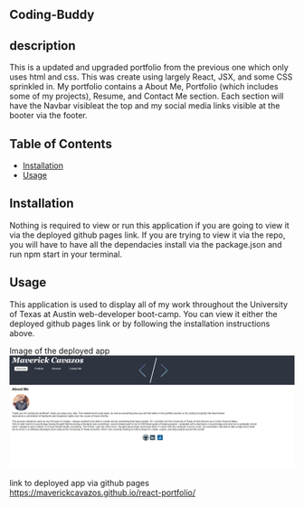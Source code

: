 ## Coding-Buddy

## description
This is a updated and upgraded portfolio from the previous one which only uses html and css. This was create using largely React, JSX, and some CSS sprinkled in. My portfolio contains a About Me, Portfolio (which includes some of my projects), Resume, and Contact Me section. Each section will have the Navbar visibleat the top and my social media links visible at the booter via the footer.


## Table of Contents

* [Installation](#installation)
* [Usage](#usage)

## Installation
Nothing is required to view or run this application if you are going to view it via the deployed github pages link. If you are trying to view it via the repo, you will have to have all the dependacies install via the package.json and run npm start in your terminal.



## Usage
This application is used to display all of my work throughout the University of Texas at Austin web-developer boot-camp. You can view it either the deployed github pages link or by following the installation instructions above.


Image of the deployed app ![Screenshot](./src/components/images/screenshot.png)

link to deployed app via github pages https://maverickcavazos.github.io/react-portfolio/